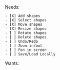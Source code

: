 Needs:

    - [X] Add shapes
    - [X] Select shapes
    - [X] Move shapes
    - [X] Resize shapes
    - [ ] Rotate shapes
    - [ ] Delete shapes
    - [ ] Undo/Redo
    - [ ] Zoom in/out
    - [ ] Pan in screen
    - [ ] Save/Load Locally

Wants:
